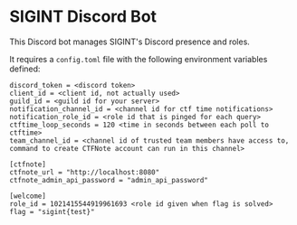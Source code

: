 # SIGINT Discord Bot

This Discord bot manages SIGINT's Discord presence and roles.

It requires a `config.toml` file with the following environment variables defined:

```
discord_token = <discord token>
client_id = <client id, not actually used>
guild_id = <guild id for your server>
notification_channel_id = <channel id for ctf time notifications>
notification_role_id = <role id that is pinged for each query>
ctftime_loop_seconds = 120 <time in seconds between each poll to ctftime>
team_channel_id = <channel id of trusted team members have access to, command to create CTFNote account can run in this channel>

[ctfnote]
ctfnote_url = "http://localhost:8080"
ctfnote_admin_api_password = "admin_api_password"

[welcome]
role_id = 1021415544919961693 <role id given when flag is solved>
flag = "sigint{test}"

```
